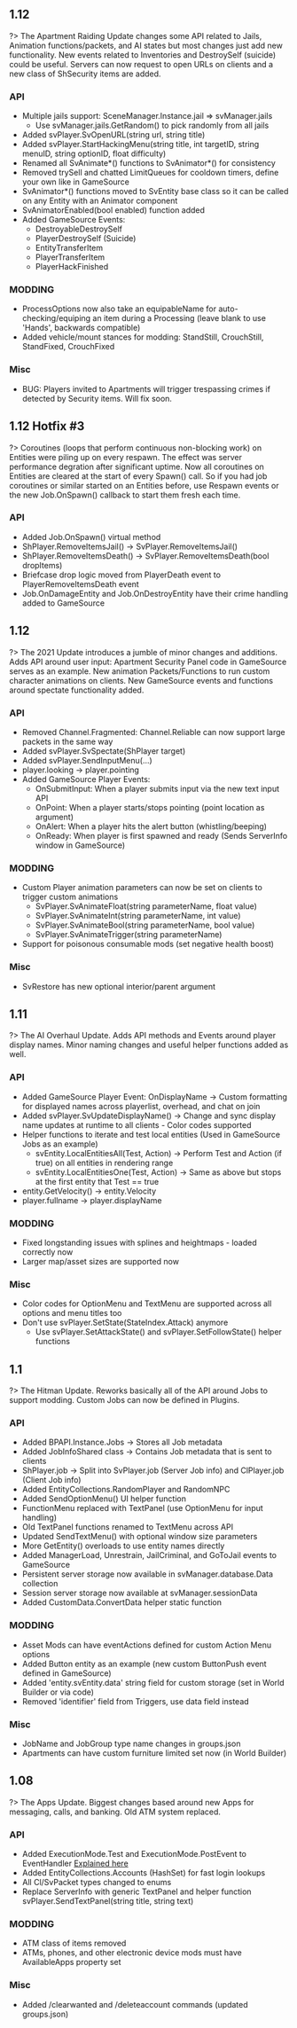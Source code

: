 ## 1.12
?> The Apartment Raiding Update changes some API related to Jails, Animation functions/packets, and AI states but most changes just add new functionality. New events related to Inventories and DestroySelf (suicide) could be useful. Servers can now request to open URLs on clients and a new class of ShSecurity items are added.

### API
- Multiple jails support: SceneManager.Instance.jail => svManager.jails
    - Use svManager.jails.GetRandom() to pick randomly from all jails
- Added svPlayer.SvOpenURL(string url, string title)
- Added svPlayer.StartHackingMenu(string title, int targetID, string menuID, string optionID, float difficulty)
- Renamed all SvAnimate*() functions to SvAnimator*() for consistency
- Removed trySell and chatted LimitQueues for cooldown timers, define your own like in GameSource
- SvAnimator*() functions moved to SvEntity base class so it can be called on any Entity with an Animator component
- SvAnimatorEnabled(bool enabled) function added
- Added GameSource Events:
    - DestroyableDestroySelf
    - PlayerDestroySelf (Suicide)
    - EntityTransferItem
    - PlayerTransferItem
    - PlayerHackFinished

### MODDING
- ProcessOptions now also take an equipableName for auto-checking/equiping an item during a Processing (leave blank to use 'Hands', backwards compatible)
- Added vehicle/mount stances for modding: StandStill, CrouchStill, StandFixed, CrouchFixed

### Misc
- BUG: Players invited to Apartments will trigger trespassing crimes if detected by Security items. Will fix soon.

## 1.12 Hotfix #3
?> Coroutines (loops that perform continuous non-blocking work) on Entities were piling up on every respawn. The effect was server performance degration after significant uptime. Now all coroutines on Entities are cleared at the start of every Spawn() call. So if you had job coroutines or similar started on an Entities before, use Respawn events or the new Job.OnSpawn() callback to start them fresh each time.

### API
- Added Job.OnSpawn() virtual method
- ShPlayer.RemoveItemsJail() -> SvPlayer.RemoveItemsJail()
- ShPlayer.RemoveItemsDeath() -> SvPlayer.RemoveItemsDeath(bool dropItems)
- Briefcase drop logic moved from PlayerDeath event to PlayerRemoveItemsDeath event
- Job.OnDamageEntity and Job.OnDestroyEntity have their crime handling added to GameSource

## 1.12
?> The 2021 Update introduces a jumble of minor changes and additions. Adds API around user input: Apartment Security Panel code in GameSource serves as an example. New animation Packets/Functions to run custom character animations on clients. New GameSource events and functions around spectate functionality added.

### API
- Removed Channel.Fragmented: Channel.Reliable can now support large packets in the same way
- Added svPlayer.SvSpectate(ShPlayer target)
- Added svPlayer.SendInputMenu(...)
- player.looking -> player.pointing
- Added GameSource Player Events:
    - OnSubmitInput: When a player submits input via the new text input API
    - OnPoint: When a player starts/stops pointing (point location as argument)
    - OnAlert: When a player hits the alert button (whistling/beeping)
    - OnReady: When player is first spawned and ready (Sends ServerInfo window in GameSource)

### MODDING
- Custom Player animation parameters can now be set on clients to trigger custom animations
    - SvPlayer.SvAnimateFloat(string parameterName, float value)
    - SvPlayer.SvAnimateInt(string parameterName, int value)
    - SvPlayer.SvAnimateBool(string parameterName, bool value)
    - SvPlayer.SvAnimateTrigger(string parameterName)
- Support for poisonous consumable mods (set negative health boost)

### Misc
- SvRestore has new optional interior/parent argument

## 1.11
?> The AI Overhaul Update. Adds API methods and Events around player display names. Minor naming changes and useful helper functions added as well.

### API
- Added GameSource Player Event: OnDisplayName -> Custom formatting for displayed names across playerlist, overhead, and chat on join
- Added svPlayer.SvUpdateDisplayName() -> Change and sync display name updates at runtime to all clients - Color codes supported
- Helper functions to iterate and test local entities (Used in GameSource Jobs as an example)
    - svEntity.LocalEntitiesAll(Test, Action) -> Perform Test and Action (if true) on all entities in rendering range
    - svEntity.LocalEntitiesOne(Test, Action) -> Same as above but stops at the first entity that Test == true
- entity.GetVelocity() -> entity.Velocity
- player.fullname -> player.displayName

### MODDING
- Fixed longstanding issues with splines and heightmaps - loaded correctly now
- Larger map/asset sizes are supported now

### Misc
- Color codes for OptionMenu and TextMenu are supported across all options and menu titles too
- Don't use svPlayer.SetState(StateIndex.Attack) anymore
    - Use svPlayer.SetAttackState() and svPlayer.SetFollowState() helper functions

## 1.1
?> The Hitman Update. Reworks basically all of the API around Jobs to support modding. Custom Jobs can now be defined in Plugins.

### API
- Added BPAPI.Instance.Jobs -> Stores all Job metadata
- Added JobInfoShared class -> Contains Job metadata that is sent to clients
- ShPlayer.job -> Split into SvPlayer.job (Server Job info) and ClPlayer.job (Client Job info)
- Added EntityCollections.RandomPlayer and RandomNPC
- Added SendOptionMenu() UI helper function
- FunctionMenu replaced with TextPanel (use OptionMenu for input handling)
- Old TextPanel functions renamed to TextMenu across API
- Updated SendTextMenu() with optional window size parameters
- More GetEntity() overloads to use entity names directly
- Added ManagerLoad, Unrestrain, JailCriminal, and GoToJail events to GameSource
- Persistent server storage now available in svManager.database.Data collection
- Session server storage now available at svManager.sessionData
- Added CustomData.ConvertData<T> helper static function

### MODDING
- Asset Mods can have eventActions defined for custom Action Menu options
- Added Button entity as an example (new custom ButtonPush event defined in GameSource)
- Added 'entity.svEntity.data' string field for custom storage (set in World Builder or via code)
- Removed 'identifier' field from Triggers, use data field instead

### Misc
- JobName and JobGroup type name changes in groups.json
- Apartments can have custom furniture limited set now (in World Builder)

## 1.08
?> The Apps Update. Biggest changes based around new Apps for messaging, calls, and banking. Old ATM system replaced.

### API
- Added ExecutionMode.Test and ExecutionMode.PostEvent to EventHandler [Explained here](https://broke-protocol.github.io/broke-protocol/#/Examples/Server/Events?id=subscribing-to-a-game-event)
- Added EntityCollections.Accounts (HashSet<string>) for fast login lookups
- All Cl/SvPacket types changed to enums
- Replace ServerInfo with generic TextPanel and helper function svPlayer.SendTextPanel(string title, string text)

### MODDING
- ATM class of items removed
- ATMs, phones, and other electronic device mods must have AvailableApps property set

### Misc
- Added /clearwanted and /deleteaccount commands (updated groups.json)
